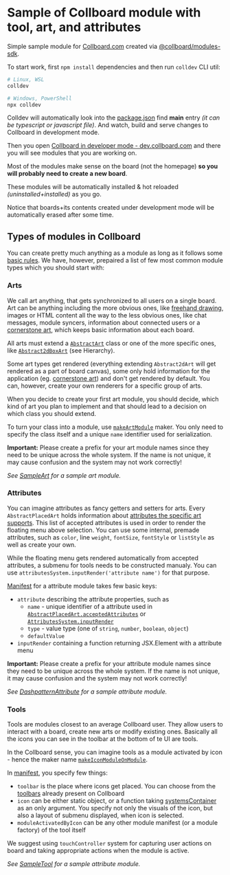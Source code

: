 # Sample of Collboard module with tool, art, and attributes

Simple sample module for [Collboard.com](https://collboard.com/) created via [@collboard/modules-sdk](https://www.npmjs.com/package/@collboard/modules-sdk).

To start work, first `npm install` dependencies and then run `colldev` CLI util:

```bash
# Linux, WSL
colldev

# Windows, PowerShell
npx colldev
```

Colldev will automatically look into the [package.json](./package.json) find **main** entry _(it can be typescript or javascript file)_. And watch, build and serve changes to Collboard in development mode.

Then you open [Collboard in developer mode - dev.collboard.com](https://dev.collboard.com) and there you will see modules that you are working on.

Most of the modules make sense on the board (not the homepage) **so you will probably need to create a new board**.

These modules will be automatically installed & hot reloaded _(uninstalled+installed)_ as you go.

Notice that boards+its contents created under development mode will be automatically erased after some time.

## Types of modules in Collboard

You can create pretty much anything as a module as long as it follows some [basic rules](https://github.com/collboard/modules-sdk#3-create-the-main-file). We have, however, prepaired a list of few most common module types which you should start with:

### Arts

We call art anything, that gets synchronized to all users on a single board. Art can be anything including the more obvious ones, like [freehand drawing](src/SampleArt.tsx), images or HTML content all the way to the less obvious ones, like chat messages, module syncers, information about connected users or a [cornerstone art](https://collboard.github.io/modules-sdk/classes/cornerstoneart.html), which keeps basic information about each board.

All arts must extend a [`AbstractArt`](https://collboard.github.io/modules-sdk/classes/abstractart.html) class or one of the more specific ones, like [`Abstract2dBoxArt`](https://collboard.github.io/modules-sdk/classes/abstract2dboxart.html) (see Hierarchy).

Some art types get rendered (everything extending `Abstract2dArt` will get rendered as a part of board canvas), some only hold information for the application (eg. [cornerstone art](https://collboard.github.io/modules-sdk/classes/cornerstoneart.html)) and don't get rendered by default. You can, however, create your own renderers for a specific group of arts.

When you decide to create your first art module, you should decide, which kind of art you plan to implement and that should lead to a decision on which class you should extend.

To turn your class into a module, use [`makeArtModule`](https://collboard.github.io/modules-sdk/modules.html#makeartmodule) maker. You only need to specify the class itself and a unique `name` identifier used for serialization.

**Important:** Please create a prefix for your art module names since they need to be unique across the whole system. If the name is not unique, it may cause confusion and the system may not work correctly!

_See [SampleArt](src/SampleArt.tsx) for a sample art module._

### Attributes

You can imagine attributes as fancy getters and setters for arts. Every `AbstractPlacedArt` holds information about [attributes the specific art supports](https://collboard.github.io/modules-sdk/classes/abstractplacedart.html#acceptedattributes). This list of accepted attributes is used in order to render the floating menu above selection. You can use some internal, premade attributes, such as `color`, line `weight`, `fontSize`, `fontStyle` or `listStyle` as well as create your own.

While the floating menu gets rendered automatically from accepted attributes, a submenu for tools needs to be constructed manualy. You can use `attributesSystem.inputRender('attribute name')` for that purpose.

[Manifest](src/DashpatternAttribute.tsx) for a attribute module takes few basic keys:

-   `attribute` describing the attribute properties, such as
    -   `name` - unique identifier of a attribute used in [`AbstractPlacedArt.acceptedAttributes`](https://collboard.github.io/modules-sdk/classes/abstractplacedart.html#acceptedattributes) or [`AttributesSystem.inputRender`](https://collboard.github.io/modules-sdk/classes/attributessystem.html#inputrender)
    -   `type` - value type (one of `string`, `number`, `boolean`, `object`)
    -   `defaultValue`
-   `inputRender` containing a function returning JSX.Element with a attribute menu

**Important:** Please create a prefix for your attribute module names since they need to be unique across the whole system. If the name is not unique, it may cause confusion and the system may not work correctly!

_See [DashpatternAttribute](src/DashpatternAttribute.tsx) for a sample attribute module._

### Tools

Tools are modules closest to an average Collboard user. They allow users to interact with a board, create new arts or modify existing ones. Basically all the icons you can see in the toolbar at the bottom of te UI are tools.

In the Collboard sense, you can imagine tools as a module activated by icon - hence the maker name [`makeIconModuleOnModule`](https://collboard.github.io/modules-sdk/modules.html#makeiconmoduleonmodule).

In [manifest](src/SampleTool.tsx), you specify few things:

-   `toolbar` is the place where icons get placed. You can choose from the [toolbars](https://collboard.github.io/modules-sdk/enums/toolbarname.html) already present on Collboard
-   `icon` can be either static object, or a function taking [systemsContainer](https://collboard.github.io/modules-sdk/interfaces/isystems.html) as an only argument. You specify not only the visuals of the icon, but also a layout of submenu displayed, when icon is selected.
-   `moduleActivatedByIcon` can be any other module manifest (or a module factory) of the tool itself

We suggest using `touchController` system for capturing user actions on board and taking appropriate actions when the module is active.

_See [SampleTool](src/SampleTool.tsx) for a sample attribute module._
